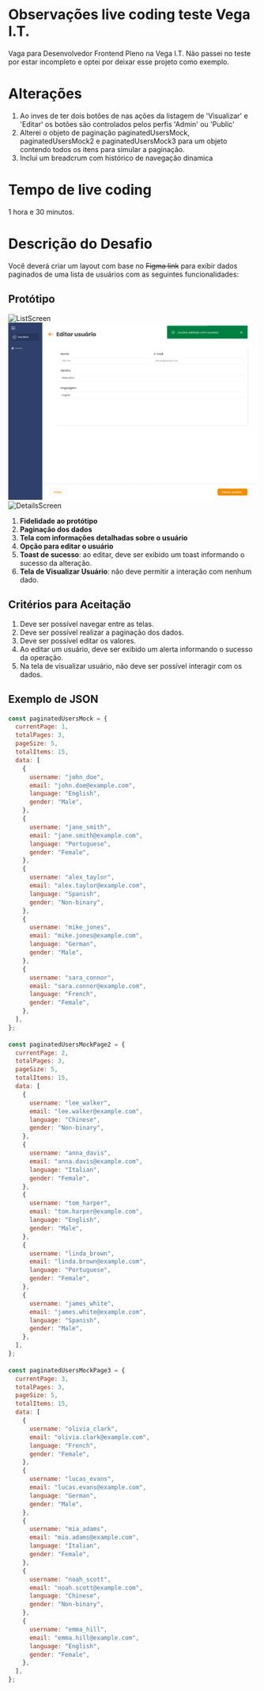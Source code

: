 # Observações live coding teste Vega I.T.

Vaga para Desenvolvedor Frontend Pleno na Vega I.T.
Não passei no teste por estar incompleto e optei por deixar esse projeto como exemplo.

# Alterações

1.  Ao inves de ter dois botôes de nas ações da listagem de 'Visualizar' e 'Editar' os botões são controlados pelos perfis 'Admin' ou 'Public'
2.  Alterei o objeto de paginação paginatedUsersMock, paginatedUsersMock2 e paginatedUsersMock3 para um objeto contendo todos os itens para simular a paginação.
3.  Inclui um breadcrum com histórico de navegação dinamica

# Tempo de live coding

1 hora e 30 minutos.

# Descrição do Desafio

Você deverá criar um layout com base no ~~Figma link~~ para exibir dados paginados de uma lista de usuários com as seguintes funcionalidades:

## Protótipo

![ListScreen](https://github.com/LeonSuckow/vega-test/blob/master/src/assets/Listar-screen.png?raw=true)
![EditScreen](https://github.com/LeonSuckow/vega-test/blob/master/src/assets/Editar.png?raw=true)
![DetailsScreen](https://github.com/LeonSuckow/vega-test/blob/master/src/assets/Visualizar-screen.png?raw=true)

1. **Fidelidade ao protótipo**
2. **Paginação dos dados**
3. **Tela com informações detalhadas sobre o usuário**
4. **Opção para editar o usuário**
5. **Toast de sucesso**: ao editar, deve ser exibido um toast informando o sucesso da alteração.
6. **Tela de Visualizar Usuário**: não deve permitir a interação com nenhum dado.

## Critérios para Aceitação

1. Deve ser possível navegar entre as telas.
2. Deve ser possível realizar a paginação dos dados.
3. Deve ser possível editar os valores.
4. Ao editar um usuário, deve ser exibido um alerta informando o sucesso da operação.
5. Na tela de visualizar usuário, não deve ser possível interagir com os dados.

## Exemplo de JSON

```javascript
const paginatedUsersMock = {
  currentPage: 1,
  totalPages: 3,
  pageSize: 5,
  totalItems: 15,
  data: [
    {
      username: "john_doe",
      email: "john.doe@example.com",
      language: "English",
      gender: "Male",
    },
    {
      username: "jane_smith",
      email: "jane.smith@example.com",
      language: "Portuguese",
      gender: "Female",
    },
    {
      username: "alex_taylor",
      email: "alex.taylor@example.com",
      language: "Spanish",
      gender: "Non-binary",
    },
    {
      username: "mike_jones",
      email: "mike.jones@example.com",
      language: "German",
      gender: "Male",
    },
    {
      username: "sara_connor",
      email: "sara.connor@example.com",
      language: "French",
      gender: "Female",
    },
  ],
};

const paginatedUsersMockPage2 = {
  currentPage: 2,
  totalPages: 3,
  pageSize: 5,
  totalItems: 15,
  data: [
    {
      username: "lee_walker",
      email: "lee.walker@example.com",
      language: "Chinese",
      gender: "Non-binary",
    },
    {
      username: "anna_davis",
      email: "anna.davis@example.com",
      language: "Italian",
      gender: "Female",
    },
    {
      username: "tom_harper",
      email: "tom.harper@example.com",
      language: "English",
      gender: "Male",
    },
    {
      username: "linda_brown",
      email: "linda.brown@example.com",
      language: "Portuguese",
      gender: "Female",
    },
    {
      username: "james_white",
      email: "james.white@example.com",
      language: "Spanish",
      gender: "Male",
    },
  ],
};

const paginatedUsersMockPage3 = {
  currentPage: 3,
  totalPages: 3,
  pageSize: 5,
  totalItems: 15,
  data: [
    {
      username: "olivia_clark",
      email: "olivia.clark@example.com",
      language: "French",
      gender: "Female",
    },
    {
      username: "lucas_evans",
      email: "lucas.evans@example.com",
      language: "German",
      gender: "Male",
    },
    {
      username: "mia_adams",
      email: "mia.adams@example.com",
      language: "Italian",
      gender: "Female",
    },
    {
      username: "noah_scott",
      email: "noah.scott@example.com",
      language: "Chinese",
      gender: "Non-binary",
    },
    {
      username: "emma_hill",
      email: "emma.hill@example.com",
      language: "English",
      gender: "Female",
    },
  ],
};
```

